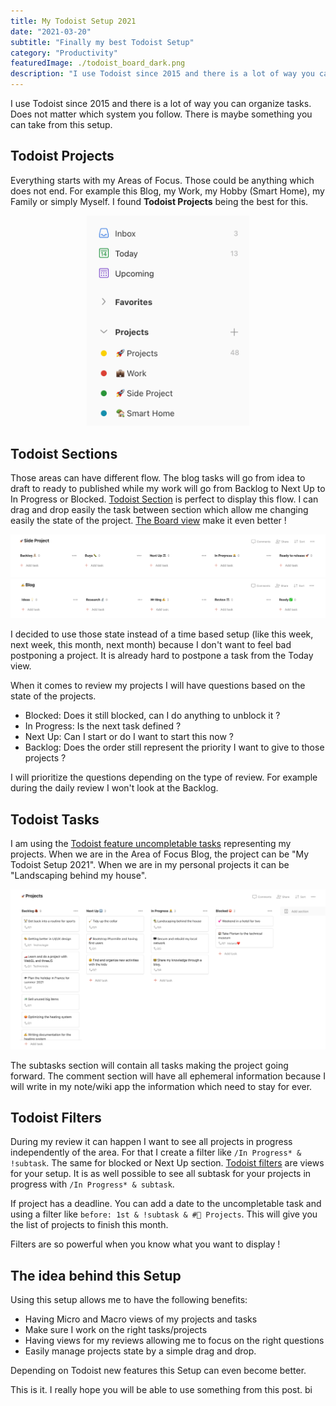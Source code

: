 ```yaml
---
title: My Todoist Setup 2021
date: "2021-03-20"
subtitle: "Finally my best Todoist Setup"
category: "Productivity"
featuredImage: ./todoist_board_dark.png
description: "I use Todoist since 2015 and there is a lot of way you can organize tasks. I love this one."
---
```


I use Todoist since 2015 and there is a lot of way you can organize tasks. Does not matter which system you follow. There is maybe something you can take from this setup.

## Todoist Projects

Everything starts with my Areas of Focus. Those could be anything which does not end. For example this Blog, my Work, my Hobby (Smart Home), my Family or simply Myself. I found **Todoist Projects** being the best for this.

<div style="width: 260px; margin-left: auto; margin-right: auto">

![Example of Todoist Projects](./todoist_projects.png "Example of Todoist Projects")

</div>

## Todoist Sections

Those areas can have different flow. The blog tasks will go from idea to draft to ready to published while my work will go from Backlog to Next Up to In Progress or Blocked. [Todoist Section](https://todoist.com/help/articles/introduction-to-sections) is perfect to display this flow. I can drag and drop easily the task between section which allow me changing easily the state of the project. [The Board view](https://todoist.com/help/articles/visualize-your-workflow-with-board-view) make it even better !

<div class="wide">

![Example of Todoist Sections Side Project](./side_project.png "Todoist example of Side Project Board")
![Example of Todoist Sections Blog](./blog.png "Todoist example of Blog Board")

</div>

I decided to use those state instead of a time based setup (like this week, next week, this month, next month) because I don't want to feel bad postponing a project. It is already hard to postpone a task from the Today view.

When it comes to review my projects I will have questions based on the state of the projects.

- Blocked: Does it still blocked, can I do anything to unblock it ?
- In Progress: Is the next task defined ?
- Next Up: Can I start or do I want to start this now ?
- Backlog: Does the order still represent the priority I want to give to those projects ?

I will prioritize the questions depending on the type of review. For example during the daily review I won't look at the Backlog.

## Todoist Tasks

I am using the [Todoist feature uncompletable tasks](https://todoist.com/help/articles/how-to-create-an-uncompletable-task) representing my projects. When we are in the Area of Focus Blog, the project can be "My Todoist Setup 2021". When we are in my personal projects it can be "Landscaping behind my house".

<div class="wide">

![Todoist Personal Project using Boards](./todoist_board.png "Personal Project Setup in Todoist")

</div>

The subtasks section will contain all tasks making the project going forward. The comment section will have all ephemeral information because I will write in my note/wiki app the information which need to stay for ever.

## Todoist Filters

During my review it can happen I want to see all projects in progress independently of the area. For that I create a filter like `/In Progress* & !subtask`. The same for blocked or Next Up section. [Todoist filters](https://todoist.com/help/articles/introduction-to-filters) are views for your setup. It is as well possible to see all subtask for your projects in progress with `/In Progress* & subtask`.

If project has a deadline. You can add a date to the uncompletable task and using a filter like `before: 1st & !subtask & #🚀 Projects`. This will give you the list of projects to finish this month.

Filters are so powerful when you know what you want to display !

## The idea behind this Setup

Using this setup allows me to have the following benefits:

- Having Micro and Macro views of my projects and tasks
- Make sure I work on the right tasks/projects
- Having views for my reviews allowing me to focus on the right questions
- Easily manage projects state by a simple drag and drop.

Depending on Todoist new features this Setup can even become better.

This is it. I really hope you will be able to use something from this post. bi
